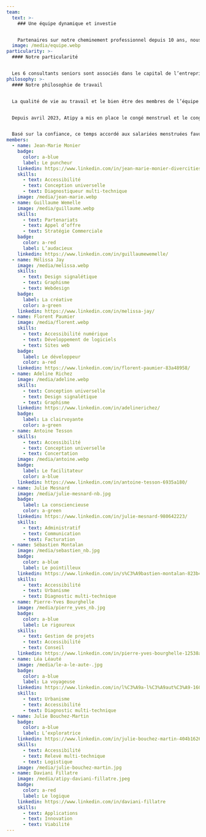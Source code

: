 ```yaml
---
team:
  text: >-
    ### Une équipe dynamique et investie


    Partenaires sur notre cheminement professionnel depuis 10 ans, nous collaborons avec conviction et bienveillance. Fondée sur des valeurs fortes de partage, d'écoute et de bienveillance, notre agence est portée par des collaborateurs et partenaires engagés.
  image: /media/equipe.webp
particularity: >-
  #### Notre particularité


  Les 6 consultants seniors sont associés dans le capital de l’entreprise. De ce fait, notre engagement est total. Toutes les décisions stratégiques sont prises de façon collégiale. Au quotidien, chacun et chacune est libre de prendre des initiatives.
philosophy: >-
  #### Notre philosophie de travail


  La qualité de vie au travail et le bien être des membres de l’équipe d’Atipy est un élément important de notre fonctionnement. Dans un fonctionnement transversal, chaque manager ou collègue reste attentif à la charge de travail de chacun et chacune. L’équilibre entre vie professionnelle et vie personnelle doit être un questionnement continu.


  Depuis avril 2023, Atipy a mis en place le congé menstruel et le congé pour Interruption Spontanée de Grossesse (fausse-couche).


  Basé sur la confiance, ce temps accordé aux salariées menstruées favorise l’égalité homme-femme au sein de l’équipe. Il permet aux personnes atteintes de maladies chroniques invalidantes liées aux cycles menstruels de pouvoir adapter leur rythme de travail en fonction de leurs capacités. Le congé pour ISG est accordé aux salariés hommes et femmes.
members:
  - name: Jean-Marie Monier
    badge:
      color: a-blue
      label: Le puncheur
    linkedin: https://www.linkedin.com/in/jean-marie-monier-divercities/
    skills:
      - text: Accessibilité
      - text: Conception universelle
      - text: Diagnostiqueur multi-technique
    image: /media/jean-marie.webp
  - name: Guillaume Wemelle
    image: /media/guillaume.webp
    skills:
      - text: Partenariats
      - text: Appel d’offre
      - text: Stratégie Commerciale
    badge:
      color: a-red
      label: L’audacieux
    linkedin: https://www.linkedin.com/in/guillaumewemelle/
  - name: Mélissa Jay
    image: /media/melissa.webp
    skills:
      - text: Design signalétique
      - text: Graphisme
      - text: Webdesign
    badge:
      label: La créative
      color: a-green
    linkedin: https://www.linkedin.com/in/melissa-jay/
  - name: Florent Paumier
    image: /media/florent.webp
    skills:
      - text: Accessibilité numérique
      - text: Développement de logiciels
      - text: Sites web
    badge:
      label: Le développeur
      color: a-red
    linkedin: https://www.linkedin.com/in/florent-paumier-83a48958/
  - name: Adeline Richez
    image: /media/adeline.webp
    skills:
      - text: Conception universelle
      - text: Design signalétique
      - text: Graphisme
    linkedin: https://www.linkedin.com/in/adelinerichez/
    badge:
      label: La clairvoyante
      color: a-green
  - name: Antoine Tesson
    skills:
      - text: Accessibilité
      - text: Conception universelle
      - text: Concertation
    image: /media/antoine.webp
    badge:
      label: Le facilitateur
      color: a-blue
    linkedin: https://www.linkedin.com/in/antoine-tesson-6935a180/
  - name: Julie Mesnard
    image: /media/julie-mesnard-nb.jpg
    badge:
      label: La consciencieuse
      color: a-green
    linkedin: https://www.linkedin.com/in/julie-mesnard-980642223/
    skills:
      - text: Administratif
      - text: Communication
      - text: Facturation
  - name: Sébastien Montalan
    image: /media/sebastien_nb.jpg
    badge:
      color: a-blue
      label: Le pointilleux
    linkedin: https://www.linkedin.com/in/s%C3%A9bastien-montalan-823b47106/
    skills:
      - text: Accessibilité
      - text: Urbanisme
      - text: Diagnostic multi-technique
  - name: Pierre-Yves Bourghelle
    image: /media/pierre_yves_nb.jpg
    badge:
      color: a-blue
      label: Le rigoureux
    skills:
      - text: Gestion de projets
      - text: Accessibilité
      - text: Conseil
    linkedin: https://www.linkedin.com/in/pierre-yves-bourghelle-12538a76/
  - name: Léa Léauté
    image: /media/le-a-le-aute-.jpg
    badge:
      color: a-blue
      label: La voyageuse
    linkedin: https://www.linkedin.com/in/l%C3%A9a-l%C3%A9aut%C3%A9-160540206/
    skills:
      - text: Urbanisme
      - text: Accessibilité
      - text: Diagnostic multi-technique
  - name: Julie Bouchez-Martin
    badge:
      color: a-blue
      label: L’exploratrice
    linkedin: https://www.linkedin.com/in/julie-bouchez-martin-404b16268/
    skills:
      - text: Accessibilité
      - text: Relevé multi-technique
      - text: Logistique
    image: /media/julie-bouchez-martin.jpg
  - name: Daviani Fillatre
    image: /media/atipy-daviani-fillatre.jpeg
    badge:
      color: a-red
      label: Le logique
    linkedin: https://www.linkedin.com/in/daviani-fillatre
    skills:
      - text: Applications
      - text: Innovation
      - text: Viabilité
---
```

